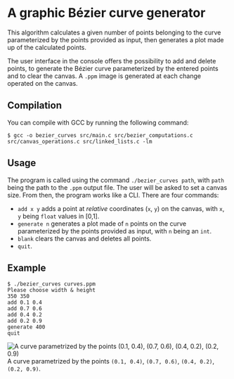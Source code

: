 # A graphic Bézier curve generator

This algorithm calculates a given number of points belonging to the curve parameterized by the points provided as input, then generates a plot made up of the calculated points.

The user interface in the console offers the possibility to add and delete points, to generate the Bézier curve parameterized by the entered points and to clear the canvas. A `.ppm` image is generated at each change operated on the canvas.

## Compilation
You can compile with GCC by running the following command:

```
$ gcc -o bezier_curves src/main.c src/bezier_computations.c src/canvas_operations.c src/linked_lists.c -lm
```

## Usage
The program is called using the command `./bezier_curves path`, with `path` being the path to the `.ppm` output file. The user will be asked to set a canvas size. From then, the program works like a CLI. There are four commands:
* `add x y` adds a point at _relative_ coordinates (`x`, `y`) on the canvas, with `x`, `y` being `float` values in [0,1].
* `generate n` generates a plot made of `n` points on the curve parameterized by the points provided as input, with `n` being an `int`.
* `blank` clears the canvas and deletes all points.
* `quit`.

## Example
```
$ ./bezier_curves curves.ppm
Please choose width & height
350 350
add 0.1 0.4
add 0.7 0.6
add 0.4 0.2
add 0.2 0.9
generate 400
quit
```

![A curve parametrized by the points (0.1, 0.4), (0.7, 0.6), (0.4, 0.2), (0.2, 0.9)](https://i.imgur.com/WRhWo9Q.png) \
A curve parametrized by the points `(0.1, 0.4)`, `(0.7, 0.6)`, `(0.4, 0.2)`, `(0.2, 0.9)`.
